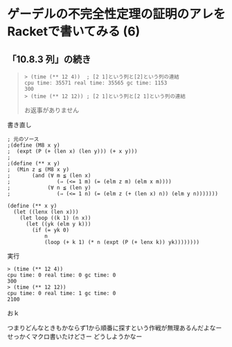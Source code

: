 # ゲーデルの不完全性定理の証明のアレをRacketで書いてみる (6)

## 「10.8.3 列」の続き

> ```
> > (time (** 12 4))  ; [2 1]という列と[2]という列の連結
> cpu time: 35571 real time: 35565 gc time: 1153
> 300
> > (time (** 12 12)) ; [2 1]という列と[2 1]という列の連結
> 
> ```
> 
> お返事がありません

書き直し

```
; 元のソース
;(define (M8 x y)
;  (expt (P (+ (len x) (len y))) (+ x y)))
;
;(define (** x y)
;  (Min z ≦ (M8 x y)
;       (and (∀ m ≦ (len x)
;               (⇒ (<= 1 m) (= (elm z m) (elm x m))))
;            (∀ n ≦ (len y)
;               (⇒ (<= 1 n) (= (elm z (+ (len x) n)) (elm y n)))))))

(define (** x y)
  (let ((lenx (len x)))
    (let loop ((k 1) (n x))
      (let ((yk (elm y k)))
        (if (= yk 0)
            n
            (loop (+ k 1) (* n (expt (P (+ lenx k)) yk))))))))
```

実行

```
> (time (** 12 4))
cpu time: 0 real time: 0 gc time: 0
300
> (time (** 12 12))
cpu time: 0 real time: 1 gc time: 0
2100
```

おｋ

つまりどんなときもかならず1から順番に探すという作戦が無理あるんだよなー
せっかくマクロ書いたけどさー
どうしようかなー